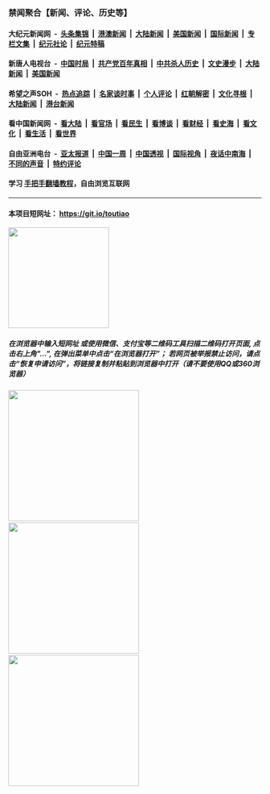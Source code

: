 ### 禁闻聚合【新闻、评论、历史等】

#### 大纪元新闻网 &nbsp;-&nbsp; [头条集锦](indexes/E头条集锦.md?t=02171522) &nbsp;|&nbsp; [港澳新闻](indexes/E港澳新闻.md?t=02171522)  &nbsp;|&nbsp; [大陆新闻](indexes/E大陆新闻.md?t=02171522) &nbsp;|&nbsp; [美国新闻](indexes/E美国新闻.md?t=02171522) &nbsp;|&nbsp; [国际新闻](indexes/E国际新闻.md?t=02171522) &nbsp;|&nbsp; [专栏文集](indexes/E专栏文集.md?t=02171522) &nbsp;|&nbsp; [纪元社论](indexes/E纪元社论.md?t=02171522) &nbsp;|&nbsp; [纪元特稿](indexes/E纪元特稿.md?t=02171522) 

#### 新唐人电视台 &nbsp;-&nbsp; [中国时局](indexes/N中国时局.md?t=02171522) &nbsp;|&nbsp; [共产党百年真相](indexes/N共产党百年真相.md?t=02171522) &nbsp;|&nbsp; [中共杀人历史](indexes/N中共杀人历史.md?t=02171522) &nbsp;|&nbsp; [文史漫步](indexes/N文史漫步.md?t=02171522) &nbsp;|&nbsp; [大陆新闻](indexes/N大陆新闻.md?t=02171522) &nbsp;|&nbsp; [美国新闻](indexes/N美国新闻.md?t=02171522)

#### 希望之声SOH &nbsp;-&nbsp; [热点追踪](indexes/H热点追踪.md?t=02171522) &nbsp;|&nbsp; [名家谈时事](indexes/H名家谈时事.md?t=02171522) &nbsp;|&nbsp; [个人评论](indexes/H个人评论.md?t=02171522)  &nbsp;|&nbsp; [红朝解密](indexes/H红朝解密.md?t=02171522) &nbsp;|&nbsp; [文化寻根](indexes/H文化寻根.md?t=02171522) &nbsp;|&nbsp; [大陆新闻](indexes/H大陆新闻.md?t=02171522) &nbsp;|&nbsp; [港台新闻](indexes/H港台新闻.md?t=02171522)

#### 看中国新闻网 &nbsp;-&nbsp; [看大陆](indexes/S看大陆.md?t=02171522) &nbsp;|&nbsp; [看官场](indexes/S看官场.md?t=02171522) &nbsp;|&nbsp; [看民生](indexes/S看民生.md?t=02171522)  &nbsp;|&nbsp; [看博谈](indexes/S看博谈.md?t=02171522) &nbsp;|&nbsp; [看财经](indexes/S看财经.md?t=02171522) &nbsp;|&nbsp; [看史海](indexes/S看史海.md?t=02171522) &nbsp;|&nbsp; [看文化](indexes/S看文化.md?t=02171522) &nbsp;|&nbsp; [看生活](indexes/S看生活.md?t=02171522) &nbsp;|&nbsp; [看世界](indexes/S看世界.md?t=02171522)

#### 自由亚洲电台 &nbsp;-&nbsp; [亚太报道](indexes/R亚太报道.md?t=02171522) &nbsp;|&nbsp; [中国一周](indexes/R中国一周.md?t=02171522) &nbsp;|&nbsp; [中国透视](indexes/R中国透视.md?t=02171522)  &nbsp;|&nbsp; [国际视角](indexes/R国际视角.md?t=02171522) &nbsp;|&nbsp; [夜话中南海](indexes/R夜话中南海.md?t=02171522) &nbsp;|&nbsp; [不同的声音](indexes/R不同的声音.md?t=02171522) &nbsp;|&nbsp; [特约评论](indexes/R特约评论.md?t=02171522)

#### 学习 [手把手翻墙教程](https://github.com/gfw-breaker/guides/wiki)，自由浏览互联网

----

#### 本项目短网址： https://git.io/toutiao
<img src="https://raw.githubusercontent.com/gfw-breaker/banned-news/master/scripts/img/qr.png" width="200px"/>  

##### 在浏览器中输入短网址 或使用微信、支付宝等二维码工具扫描二维码打开页面, 点击右上角"...", 在弹出菜单中点击“在浏览器打开”； 若网页被举报禁止访问，请点击“恢复申请访问”，将链接复制并粘贴到浏览器中打开（请不要使用QQ或360浏览器）

<img src="https://raw.githubusercontent.com/gfw-breaker/banned-news/master/scripts/img/1.png" width="260px"/> &nbsp; <img src="https://raw.githubusercontent.com/gfw-breaker/banned-news/master/scripts/img/2.png" width="260px"/> &nbsp; <img src="https://raw.githubusercontent.com/gfw-breaker/banned-news/master/scripts/img/3.png" width="260px"/>
